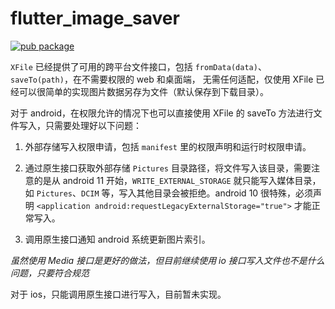 # flutter_image_saver

[![pub package](https://img.shields.io/pub/v/flutter_image_saver.svg)](https://pub.dartlang.org/packages/flutter_image_saver)

`XFile` 已经提供了可用的跨平台文件接口，包括 `fromData(data)`、`saveTo(path)`，在不需要权限的 web 和桌面端， 无需任何适配，仅使用 XFile
已经可以很简单的实现图片数据另存为文件（默认保存到下载目录）。

对于 android，在权限允许的情况下也可以直接使用 XFile 的 saveTo 方法进行文件写入，只需要处理好以下问题：

1. 外部存储写入权限申请，包括 `manifest` 里的权限声明和运行时权限申请。

2. 通过原生接口获取外部存储 `Pictures` 目录路径，将文件写入该目录，需要注意的是从 android 11 开始，`WRITE_EXTERNAL_STORAGE`
   就只能写入媒体目录，如 `Pictures`、`DCIM` 等，写入其他目录会被拒绝。android 10 很特殊，必须声明
   `<application android:requestLegacyExternalStorage="true">` 才能正常写入。

3. 调用原生接口通知 android 系统更新图片索引。

_虽然使用 Media 接口是更好的做法，但目前继续使用 io 接口写入文件也不是什么问题，只要符合规范_

对于 ios，只能调用原生接口进行写入，目前暂未实现。

